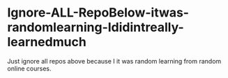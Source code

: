 # Ignore-ALL-RepoBelow-itwas-randomlearning-Ididintreally-learnedmuch
 Just ignore all repos above because I it was random learning from random online courses.

